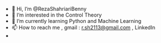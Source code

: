 - 👋 Hi, I’m @RezaShahriariBenny
- 👀 I’m interested in the Control Theory
- 🌱 I’m currently learning Python and Machine Learning
- 📫 How to reach me , gmail : r.sh2113@gmail.com , LinkedIn
- 

<!---
RezaShahriariBenny/RezaShahriariBenny is a ✨ special ✨ repository because its `README.md` (this file) appears on your GitHub profile.
You can click the Preview link to take a look at your changes.
--->
